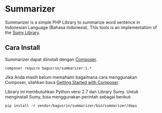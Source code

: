 # Summarizer
Summarizer is a simple PHP Library to summarize word sentence in Indonesian Language (Bahasa Indonesia). This tools is an implementation of the [Sumy Library](https://pypi.python.org/pypi/sumy).


## Cara Install
Summarizer dapat diinstall dengan [Composer](https://getcomposer.org/).

``
composer require bagusrin/summarizer:1.*
``

Jika Anda masih belum memahami bagaimana cara menggunakan Composer, silahkan baca [Getting Started with Composer](https://getcomposer.org/doc/00-intro.md).

Library ini membutuhkan Python versi 2.7 dan Library Sumy. Untuk menginstall Sumy, bisa menggunakan perintah sebagai berikut:

``
pip install -r vendor/bagusrin/summarizer/bin/summarizer/deps
``